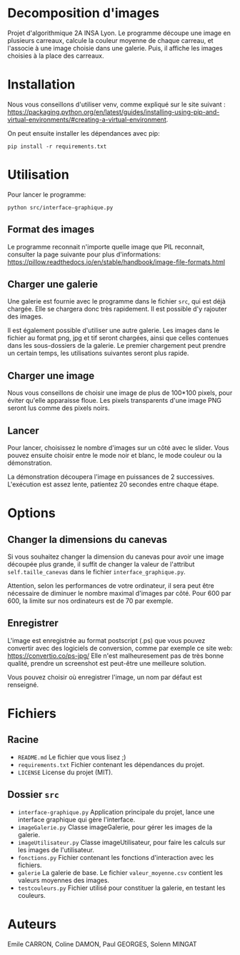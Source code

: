 # Decomposition d'images
Projet d'algorithmique 2A INSA Lyon.
Le programme découpe une image en plusieurs carreaux, calcule la couleur
moyenne de chaque carreau, et l'associe à une image choisie dans une galerie.
Puis, il affiche les images choisies à la place des carreaux.

# Installation
Nous vous conseillons d'utiliser venv, comme expliqué sur le site suivant :
https://packaging.python.org/en/latest/guides/installing-using-pip-and-virtual-environments/#creating-a-virtual-environment.

On peut ensuite installer les dépendances avec pip:
```
pip install -r requirements.txt
```

# Utilisation
Pour lancer le programme:
```
python src/interface-graphique.py
```

## Format des images
Le programme reconnait n'importe quelle image que PIL reconnait,
consulter la page suivante pour plus d'informations:
https://pillow.readthedocs.io/en/stable/handbook/image-file-formats.html

## Charger une galerie
Une galerie est fournie avec le programme dans le fichier `src`, qui est déjà
chargée. Elle se chargera donc très rapidement.
Il est possible d'y rajouter des images.

Il est également possible d'utiliser une autre galerie. Les images dans le
fichier au format png, jpg et tif seront chargées, ainsi que celles
contenues dans les sous-dossiers de la galerie.
Le premier chargement peut prendre un certain temps, les utilisations 
suivantes seront plus rapide.

## Charger une image
Nous vous conseillons de choisir une image de plus de 100*100 pixels,
pour éviter qu'elle apparaisse floue.
Les pixels transparents d'une image PNG seront lus comme des pixels noirs.

## Lancer
Pour lancer, choisissez le nombre d'images sur un côté avec le slider.
Vous pouvez ensuite choisir entre le mode noir et blanc, le mode
couleur ou la démonstration.

La démonstration découpera l'image en puissances de 2 successives.
L'exécution est assez lente, patientez 20 secondes entre chaque
étape.
# Options
## Changer la dimensions du canevas
Si vous souhaitez changer la dimension du canevas pour avoir une image
découpée plus grande, il suffit de changer la valeur de l'attribut 
`self.taille_canevas` dans le fichier `interface_graphique.py`. 

Attention, selon les performances de votre ordinateur, il sera 
peut être nécessaire de diminuer le nombre maximal d'images par côté.
Pour 600 par 600, la limite sur nos ordinateurs est de 70 par exemple.

## Enregistrer
L'image est enregistrée au format postscript (.ps) que vous pouvez
convertir avec des logiciels de conversion, comme par exemple ce
site web: https://convertio.co/ps-jpg/
Elle n'est malheuresement pas de très bonne qualité, prendre un
screenshot est peut-être une meilleure solution.

Vous pouvez choisir où enregistrer l'image, un nom par défaut
est renseigné.
# Fichiers
## Racine
- `README.md`
    Le fichier que vous lisez ;)
- `requirements.txt`
    Fichier contenant les dépendances du projet.
- `LICENSE`
    License du projet (MIT).
## Dossier `src`
- `interface-graphique.py`
    Application principale du projet, lance une interface graphique
    qui gère l'interface.
- `imageGalerie.py`
    Classe imageGalerie, pour gérer les images de la galerie.
- `imageUtilisateur.py`
    Classe imageUtilisateur, pour faire les calculs sur
    les images de l'utilisateur.
- `fonctions.py`
    Fichier contenant les fonctions d'interaction avec les fichiers.
- `galerie`
    La galerie de base. Le fichier `valeur_moyenne.csv` contient les
    valeurs moyennes des images.
- `testcouleurs.py`
    Fichier utilisé pour constituer la galerie, en testant les couleurs.

# Auteurs
Emile CARRON, Coline DAMON, Paul GEORGES, Solenn MINGAT
